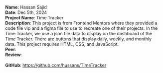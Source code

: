 **Name**: Hassan Sajid
<br/>
**Date**: Dec 5th, 2024
<br/>
**Project Name**: Time Tracker
<br/>
**Description**: This project is from Frontend Mentors where they provided a code file vip and a figma file to use to recreate one of their projects. In the Time Tracker, we use a json file data to display on the dashboard of the Time Tracker. There are buttons that display daily, weekly, and monthly data. This project requires HTML, CSS, and JavaScript.
<br/>
**Peer**: 
<br/>
**Review**: 
<br/>
<br/>
**GitHub**: https://github.com/hussans/TimeTracker
